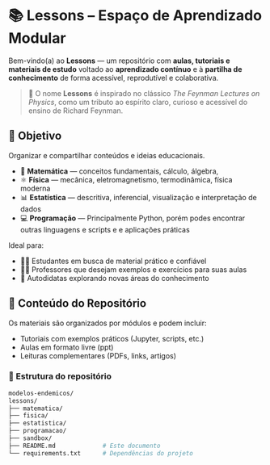 # 📚 Lessons – Espaço de Aprendizado Modular

Bem-vindo(a) ao **Lessons** — um repositório com **aulas, tutoriais e materiais de estudo** voltado ao **aprendizado contínuo** e à **partilha de conhecimento** de forma acessível, reprodutível e colaborativa.

> 🧠 O nome **Lessons** é inspirado no clássico *The Feynman Lectures on Physics*, como um tributo ao espírito claro, curioso e acessível do ensino de Richard Feynman.

## 🎯 Objetivo

Organizar e compartilhar conteúdos e ideias educacionais.
- 🧮 **Matemática** — conceitos fundamentais, cálculo, álgebra,
- ⚛️ **Física** — mecânica, eletromagnetismo, termodinâmica, física moderna
- 📊 **Estatística** — descritiva, inferencial, visualização e interpretação de dados
- 💻 **Programação** — Principalmente Python, porém podes encontrar outras linguagens e scripts e e aplicações práticas

Ideal para:

- 👨‍🎓 Estudantes em busca de material prático e confiável  
- 👩‍🏫 Professores que desejam exemplos e exercícios para suas aulas  
- 📖 Autodidatas explorando novas áreas do conhecimento

## 🧩 Conteúdo do Repositório

Os materiais são organizados por módulos e podem incluir:
- Tutoriais com exemplos práticos (Jupyter, scripts, etc.)
- Aulas em formato livre (ppt)
- Leituras complementares (PDFs, links, artigos)  

### 📁 Estrutura do repositório

```bash
modelos-endemicos/
lessons/
├── matematica/
├── fisica/
├── estatistica/
├── programacao/
├── sandbox/
├── README.md             # Este documento
└── requirements.txt      # Dependências do projeto